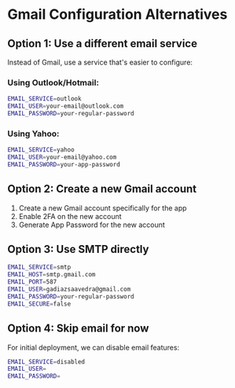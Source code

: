 # Gmail Configuration Alternatives

## Option 1: Use a different email service

Instead of Gmail, use a service that's easier to configure:

### Using Outlook/Hotmail:
```bash
EMAIL_SERVICE=outlook
EMAIL_USER=your-email@outlook.com
EMAIL_PASSWORD=your-regular-password
```

### Using Yahoo:
```bash
EMAIL_SERVICE=yahoo
EMAIL_USER=your-email@yahoo.com
EMAIL_PASSWORD=your-app-password
```

## Option 2: Create a new Gmail account

1. Create a new Gmail account specifically for the app
2. Enable 2FA on the new account
3. Generate App Password for the new account

## Option 3: Use SMTP directly

```bash
EMAIL_SERVICE=smtp
EMAIL_HOST=smtp.gmail.com
EMAIL_PORT=587
EMAIL_USER=gadiazsaavedra@gmail.com
EMAIL_PASSWORD=your-regular-password
EMAIL_SECURE=false
```

## Option 4: Skip email for now

For initial deployment, we can disable email features:

```bash
EMAIL_SERVICE=disabled
EMAIL_USER=
EMAIL_PASSWORD=
```